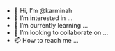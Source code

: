 - 👋 Hi, I’m @karminah
- 👀 I’m interested in ...
- 🌱 I’m currently learning ...
- 💞️ I’m looking to collaborate on ...
- 📫 How to reach me ...

<!---
karminah/karminah is a ✨ special ✨ repository because its `README.md` (this file) appears on your GitHub profile.
You can click the Preview link to take a look at your changes.
--->
